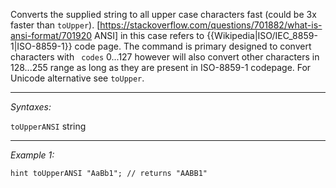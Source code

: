 Converts the supplied string to all upper case characters fast (could be 3x faster than `toUpper`).
[https://stackoverflow.com/questions/701882/what-is-ansi-format/701920 ANSI] in this case refers to {{Wikipedia|ISO/IEC_8859-1|ISO-8859-1}} code page.
The command is primary designed to convert characters with ` codes` 0...127 however will also convert other characters in 128...255 range as long as they are present in ISO-8859-1 codepage.
For Unicode alternative see `toUpper`.


---
*Syntaxes:*

`toUpperANSI` string

---
*Example 1:*

```sqf
hint toUpperANSI "AaBb1"; // returns "AABB1"
```